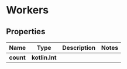 
# Workers

## Properties
Name | Type | Description | Notes
------------ | ------------- | ------------- | -------------
**count** | **kotlin.Int** |  | 



